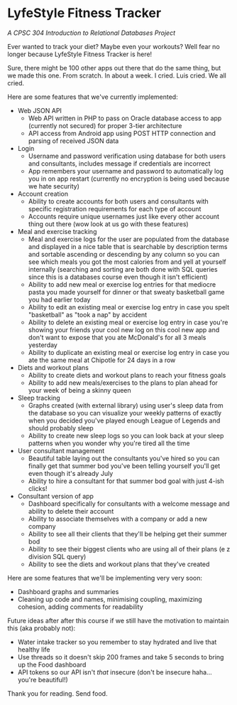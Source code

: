 # LyfeStyle Fitness Tracker
*A CPSC 304 Introduction to Relational Databases Project*

Ever wanted to track your diet? Maybe even your workouts? Well fear no longer because LyfeStyle Fitness Tracker is here!

Sure, there might be 100 other apps out there that do the same thing, but we made this one. From scratch. In about a week. I cried. Luis cried. We all cried.

Here are some features that we've currently implemented:
* Web JSON API
  * Web API written in PHP to pass on Oracle database access to app (currently not secured) for proper 3-tier architecture
  * API access from Android app using POST HTTP connection and parsing of received JSON data
* Login
  * Username and password verification using database for both users and consultants, includes message if credentials are incorrect
  * App remembers your username and password to automatically log you in on app restart (currently no encryption is being used because we hate security)
* Account creation
  * Ability to create accounts for both users and consultants with specific registration requirements for each type of account
  * Accounts require unique usernames just like every other account thing out there (wow look at us go with these features)
* Meal and exercise tracking
  * Meal and exercise logs for the user are populated from the database and displayed in a nice table that is searchable by description terms and sortable ascending or descending by any column so you can see which meals you got the most calories from and yell at yourself internally (searching and sorting are both done with SQL queries since this is a databases course even though it isn't efficient)
  * Ability to add new meal or exercise log entries for that mediocre pasta you made yourself for dinner or that sweaty basketball game you had earlier today
  * Ability to edit an existing meal or exercise log entry in case you spelt "basketball" as "took a nap" by accident
  * Ability to delete an existing meal or exercise log entry in case you're showing your friends your cool new log on this cool new app and don't want to expose that you ate McDonald's for all 3 meals yesterday
  * Ability to duplicate an existing meal or exercise log entry in case you ate the same meal at Chipotle for 24 days in a row
* Diets and workout plans
  * Ability to create diets and workout plans to reach your fitness goals
  * Ability to add new meals/exercises to the plans to plan ahead for your week of being a skinny queen
* Sleep tracking
  * Graphs created (with external library) using user's sleep data from the database so you can visualize your weekly patterns of exactly when you decided you've played enough League of Legends and should probably sleep
  * Ability to create new sleep logs so you can look back at your sleep patterns when you wonder why you're tired all the time
* User consultant management
  * Beautiful table laying out the consultants you've hired so you can finally get that summer bod you've been telling yourself you'll get even though it's already July
  * Ability to hire a consultant for that summer bod goal with just 4-ish clicks!
* Consultant version of app
  * Dashboard specifically for consultants with a welcome message and ability to delete their account
  * Ability to associate themselves with a company or add a new company
  * Ability to see all their clients that they'll be helping get their summer bod
  * Ability to see their biggest clients who are using all of their plans (e z division SQL query)
  * Ability to see the diets and workout plans that they've created

Here are some features that we'll be implementing very very soon:
* Dashboard graphs and summaries
* Cleaning up code and names, minimising coupling, maximizing cohesion, adding comments for readability

Future ideas after after this course if we still have the motivation to maintain this (aka probably not):
* Water intake tracker so you remember to stay hydrated and live that healthy life
* Use threads so it doesn't skip 200 frames and take 5 seconds to bring up the Food dashboard
* API tokens so our API isn't _that_ insecure (don't be insecure haha... you're beautiful!)

Thank you for reading. Send food.
